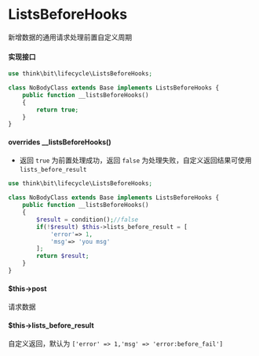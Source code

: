 # ListsBeforeHooks

新增数据的通用请求处理前置自定义周期

#### 实现接口

```php
use think\bit\lifecycle\ListsBeforeHooks;

class NoBodyClass extends Base implements ListsBeforeHooks {
    public function __listsBeforeHooks()
    {
        return true;
    }
}
```

#### overrides __listsBeforeHooks()

- 返回 `true` 为前置处理成功，返回 `false` 为处理失败，自定义返回结果可使用 `lists_before_result`  

```php
use think\bit\lifecycle\ListsBeforeHooks;

class NoBodyClass extends Base implements ListsBeforeHooks {
    public function __listsBeforeHooks()
    {
        $result = condition();//false
        if(!$result) $this->lists_before_result = [
            'error'=> 1,
            'msg'=> 'you msg'
        ];
        return $result;
    }
}
```

#### $this->post

请求数据

#### $this->lists_before_result

自定义返回，默认为 `['error' => 1,'msg' => 'error:before_fail']`